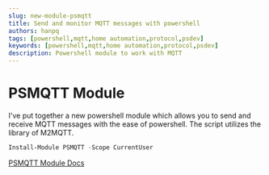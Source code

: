 ```yaml
---
slug: new-module-psmqtt
title: Send and monitor MQTT messages with powershell
authors: hanpq
tags: [powershell,mqtt,home automation,protocol,psdev]
keywords: [powershell,mqtt,home automation,protocol,psdev]
description: Powershell module to work with MQTT
---
```


<div class="fb-share-button"
data-href="https://getps.dev/blog/new-module-psmqtt"
data-layout="button"
data-size="small">
</div>

# PSMQTT Module

I've put together a new powershell module which allows you to send and receive MQTT messages with the ease of powershell. The script utilizes the library of M2MQTT.

```powershell
Install-Module PSMQTT -Scope CurrentUser
```

[PSMQTT Module Docs](https://getps.dev/modules/PSMQTT/getstarted)

<Comments />
